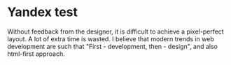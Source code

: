 # Yandex test

Without feedback from the designer, it is difficult to achieve a pixel-perfect layout. A lot of extra time is wasted.
I believe that modern trends in web development are such that "First - development, then - design", and also html-first approach.
